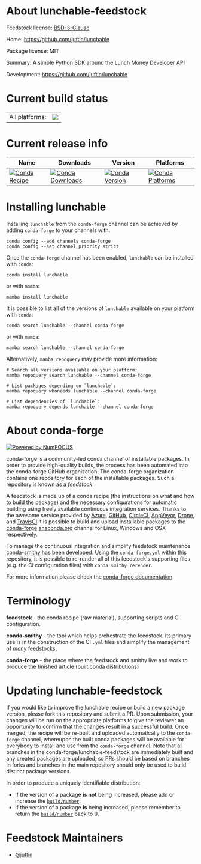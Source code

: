 About lunchable-feedstock
=========================

Feedstock license: [BSD-3-Clause](https://github.com/conda-forge/lunchable-feedstock/blob/main/LICENSE.txt)

Home: https://github.com/juftin/lunchable

Package license: MIT

Summary: A simple Python SDK around the Lunch Money Developer API

Development: https://github.com/juftin/lunchable

Current build status
====================


<table><tr><td>All platforms:</td>
    <td>
      <a href="https://dev.azure.com/conda-forge/feedstock-builds/_build/latest?definitionId=21662&branchName=main">
        <img src="https://dev.azure.com/conda-forge/feedstock-builds/_apis/build/status/lunchable-feedstock?branchName=main">
      </a>
    </td>
  </tr>
</table>

Current release info
====================

| Name | Downloads | Version | Platforms |
| --- | --- | --- | --- |
| [![Conda Recipe](https://img.shields.io/badge/recipe-lunchable-green.svg)](https://anaconda.org/conda-forge/lunchable) | [![Conda Downloads](https://img.shields.io/conda/dn/conda-forge/lunchable.svg)](https://anaconda.org/conda-forge/lunchable) | [![Conda Version](https://img.shields.io/conda/vn/conda-forge/lunchable.svg)](https://anaconda.org/conda-forge/lunchable) | [![Conda Platforms](https://img.shields.io/conda/pn/conda-forge/lunchable.svg)](https://anaconda.org/conda-forge/lunchable) |

Installing lunchable
====================

Installing `lunchable` from the `conda-forge` channel can be achieved by adding `conda-forge` to your channels with:

```
conda config --add channels conda-forge
conda config --set channel_priority strict
```

Once the `conda-forge` channel has been enabled, `lunchable` can be installed with `conda`:

```
conda install lunchable
```

or with `mamba`:

```
mamba install lunchable
```

It is possible to list all of the versions of `lunchable` available on your platform with `conda`:

```
conda search lunchable --channel conda-forge
```

or with `mamba`:

```
mamba search lunchable --channel conda-forge
```

Alternatively, `mamba repoquery` may provide more information:

```
# Search all versions available on your platform:
mamba repoquery search lunchable --channel conda-forge

# List packages depending on `lunchable`:
mamba repoquery whoneeds lunchable --channel conda-forge

# List dependencies of `lunchable`:
mamba repoquery depends lunchable --channel conda-forge
```


About conda-forge
=================

[![Powered by
NumFOCUS](https://img.shields.io/badge/powered%20by-NumFOCUS-orange.svg?style=flat&colorA=E1523D&colorB=007D8A)](https://numfocus.org)

conda-forge is a community-led conda channel of installable packages.
In order to provide high-quality builds, the process has been automated into the
conda-forge GitHub organization. The conda-forge organization contains one repository
for each of the installable packages. Such a repository is known as a *feedstock*.

A feedstock is made up of a conda recipe (the instructions on what and how to build
the package) and the necessary configurations for automatic building using freely
available continuous integration services. Thanks to the awesome service provided by
[Azure](https://azure.microsoft.com/en-us/services/devops/), [GitHub](https://github.com/),
[CircleCI](https://circleci.com/), [AppVeyor](https://www.appveyor.com/),
[Drone](https://cloud.drone.io/welcome), and [TravisCI](https://travis-ci.com/)
it is possible to build and upload installable packages to the
[conda-forge](https://anaconda.org/conda-forge) [anaconda.org](https://anaconda.org/)
channel for Linux, Windows and OSX respectively.

To manage the continuous integration and simplify feedstock maintenance
[conda-smithy](https://github.com/conda-forge/conda-smithy) has been developed.
Using the ``conda-forge.yml`` within this repository, it is possible to re-render all of
this feedstock's supporting files (e.g. the CI configuration files) with ``conda smithy rerender``.

For more information please check the [conda-forge documentation](https://conda-forge.org/docs/).

Terminology
===========

**feedstock** - the conda recipe (raw material), supporting scripts and CI configuration.

**conda-smithy** - the tool which helps orchestrate the feedstock.
                   Its primary use is in the construction of the CI ``.yml`` files
                   and simplify the management of *many* feedstocks.

**conda-forge** - the place where the feedstock and smithy live and work to
                  produce the finished article (built conda distributions)


Updating lunchable-feedstock
============================

If you would like to improve the lunchable recipe or build a new
package version, please fork this repository and submit a PR. Upon submission,
your changes will be run on the appropriate platforms to give the reviewer an
opportunity to confirm that the changes result in a successful build. Once
merged, the recipe will be re-built and uploaded automatically to the
`conda-forge` channel, whereupon the built conda packages will be available for
everybody to install and use from the `conda-forge` channel.
Note that all branches in the conda-forge/lunchable-feedstock are
immediately built and any created packages are uploaded, so PRs should be based
on branches in forks and branches in the main repository should only be used to
build distinct package versions.

In order to produce a uniquely identifiable distribution:
 * If the version of a package **is not** being increased, please add or increase
   the [``build/number``](https://docs.conda.io/projects/conda-build/en/latest/resources/define-metadata.html#build-number-and-string).
 * If the version of a package **is** being increased, please remember to return
   the [``build/number``](https://docs.conda.io/projects/conda-build/en/latest/resources/define-metadata.html#build-number-and-string)
   back to 0.

Feedstock Maintainers
=====================

* [@juftin](https://github.com/juftin/)

